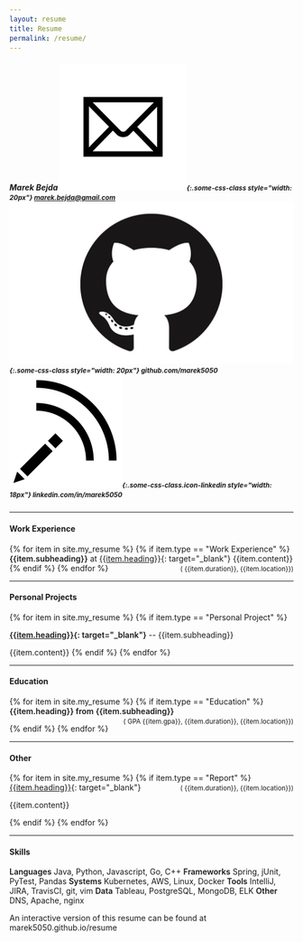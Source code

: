 ```yaml
---
layout: resume
title: Resume
permalink: /resume/
---
```


##### Marek Bejda <small>![email](/static/emails.png){:.some-css-class style="width: 20px"}  marek.bejda@gmail.com ![email](/static/github.jpeg){:.some-css-class style="width: 20px"}  github.com/marek5050 ![email](/static/blog.svg){:.some-css-class.icon-linkedin style="width: 18px"} linkedin.com/in/marek5050 </small>

----
<style  media="print">
.container{
        width:100%;
        margin:0px!important;
        padding:0px!important;
        max-width:100%;
}
small{
    font-size:60%;
}
p{
margin-bottom:0px;
font-size:90%;
}
ul{
margin-bottom:5px;
}
hr{
margin:7px 0px;
}

h4{
font-weight:700;
font-size:95%;
 margin-bottom:2px;
}

</style>
<style>
.pull-right{
float:right}
h4{
font-weight:700;
}
strong{
font-weight:600;
}
</style>
#### Work Experience

{% for item in site.my_resume %}
{% if item.type == "Work Experience" %}
**{{item.subheading}}** at [{{item.heading}}]({{item.link}}){: target="_blank"} <span class='pull-right'><small>( {{item.duration}}, {{item.location}})</small></span>
{{item.content}}
{% endif %}
{% endfor %}

----

#### Personal Projects

{% for item in site.my_resume %}
{% if item.type == "Personal Project" %}

**[{{item.heading}}]({{item.link}}){: target="_blank"}** -- {{item.subheading}}

{{item.content}}
{% endif %}
{% endfor %}

----

#### Education

{% for item in site.my_resume %}
{% if item.type == "Education" %}
**{{item.heading}} from {{item.subheading}}** <span class='pull-right'><small>( GPA {{item.gpa}}, {{item.duration}}, {{item.location}})</small></span>

<!-- [{{item.heading}}]({{item.link}}){: target="_blank"} -->
{% endif %}
{% endfor %}

----

#### Other

{% for item in site.my_resume %}
{% if item.type == "Report" %}
[{{item.heading}}]({{item.link}}){: target="_blank"}
<span class='pull-right'><small>( {{item.duration}}, {{item.location}})</small></span>

{{item.content}}

{% endif %}
{% endfor %}

----

#### Skills
**Languages**	Java, Python, Javascript, Go, C++
**Frameworks**	Spring, jUnit, PyTest, Pandas
**Systems** 	Kubernetes, AWS, Linux, Docker
**Tools**		IntelliJ, JIRA, TravisCI, git, vim
**Data**        Tableau, PostgreSQL, MongoDB, ELK
**Other**       DNS, Apache, nginx

<span class="pull-right">An interactive version of this resume can be found at marek5050.github.io/resume</span>

